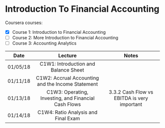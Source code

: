 Introduction To Financial Accounting
===

Coursera courses:
- [X] Course 1: Introduction to Financial Accounting
- [ ] Course 2: More Introduction to Financial Accounting
- [ ] Course 3: Accounting Analytics

|Date       | Lecture    |    Notes   |
|-----------|:----------:|:----------:|
|01/05/18| C1W1: Introduction and Balance Sheet||
|01/11/18| C1W2: Accrual Accounting and the Income Statement||
|01/13/18| C1W3: Operating, Investing, and Financial Cash Flows| 3.3.2 Cash Flow vs EBITDA is very important|
|01/14/18| C1W4: Ratio Analysis and Final Exam||
